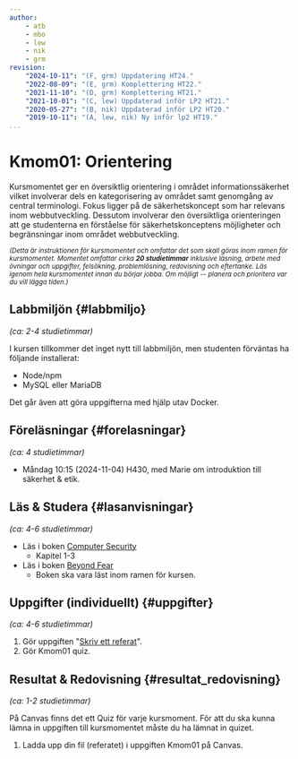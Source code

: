 ```yaml
---
author:
    - atb
    - mbo
    - lew
    - nik
    - grm
revision:
    "2024-10-11": "(F, grm) Uppdatering HT24."
    "2022-08-09": "(E, grm) Komplettering HT22."
    "2021-11-10": "(D, grm) Komplettering HT21."
    "2021-10-01": "(C, lew) Uppdaterad inför LP2 HT21."
    "2020-05-27": "(B, nik) Uppdaterad inför LP2 HT20."
    "2019-10-11": "(A, lew, nik) Ny inför lp2 HT19."
...
```

Kmom01: Orientering
==================================

<!-- [WARNING]
Kursen uppdateras inför HT24. Är "gula rutan" borta är det fritt fram att börja.
[/WARNING] -->

Kursmomentet ger en översiktlig orientering i området informationssäkerhet vilket involverar dels en kategorisering av området samt genomgång av central terminologi. Fokus ligger på de säkerhetskoncept som har relevans inom webbutveckling. Dessutom involverar den översiktliga orienteringen att ge studenterna en förståelse för säkerhetskonceptens möjligheter och begränsningar inom området webbutveckling.

<!--more-->

<small><i>(Detta är instruktionen för kursmomentet och omfattar det som skall göras inom ramen för kursmomentet. Momentet omfattar cirka **20 studietimmar** inklusive läsning, arbete med övningar och uppgifter, felsökning, problemlösning, redovisning och eftertanke. Läs igenom hela kursmomentet innan du börjar jobba. Om möjligt -- planera och prioritera var du vill lägga tiden.)</i></small>



Labbmiljön  {#labbmiljo}
---------------------------------

*(ca: 2-4 studietimmar)*

I kursen tillkommer det inget nytt till labbmiljön, men studenten förväntas ha följande installerat:

* Node/npm
* MySQL eller MariaDB

Det går även att göra uppgifterna med hjälp utav Docker.

Föreläsningar  {#forelasningar}
---------------------------------

*(ca: 4 studietimmar)*

* Måndag 10:15 (2024-11-04) H430, med Marie om introduktion till säkerhet & etik.


<!--
* 10:00 (2021-11-01) via Zoom ([Martin Boldt](https://bth.zoom.us/j/67269425633))
* 10:00 (2021-11-04) via Zoom ([Martin Boldt](https://bth.zoom.us/j/67269425633)) -->

<!-- https://bth.zoom.us/j/67269425633 -->


Läs &amp; Studera  {#lasanvisningar}
---------------------------------

*(ca: 4-6 studietimmar)*

* Läs i boken [Computer Security](/kunskap/boken-computer-security)
    * Kapitel 1-3
* Läs i boken [Beyond Fear](/kunskap/boken-beyond-fear)
    * Boken ska vara läst inom ramen för kursen.



<!-- Övningar & Uppgifter  {#ovningar_uppgifter}
-------------------------------------------

*(ca: 8-10 studietimmar)*



### Övningar {#ovningar}

Det finns inga övningar till det här kursmomentet.
 -->


Uppgifter (individuellt) {#uppgifter}
-------------------------------------------

*(ca: 4-6 studietimmar)*

<!-- 1. Gör uppgiften "[Skapa en me-sida till itsec-kursen](uppgift/skapa-en-me-sida-till-itsec-kursen)". -->

1. Gör uppgiften "[Skriv ett referat](uppgift/skriv-ett-referat)".
1. Gör Kmom01 quiz.


Resultat & Redovisning  {#resultat_redovisning}
-----------------------------------------------

*(ca: 1-2 studietimmar)*

På Canvas finns det ett Quiz för varje kursmoment. För att du ska kunna lämna in uppgiften till kursmomentet måste du ha lämnat in quizet.

1. Ladda upp din fil (referatet) i uppgiften Kmom01 på Canvas.
